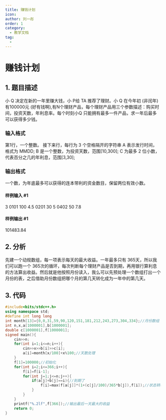 ```yaml
---
title: 赚钱计划
icon: 
author: 刘一彤
order: 1
category:
  - 教学文档
tag:
  - 
---
```


# 赚钱计划
## 1. 题目描述

小 Q 决定在新的一年里赚大钱，小 P给 TA 推荐了理财。小 Q 在今年初 (非闰年) 有100000元 (好有钱啊),有N个理财产品，每个理财产品用三个参数描述：购买时间，投资天数，年利息率。每个时刻小Q 只能拥有最多一件产品，求一年后最多可以获得多少钱。
### 输入格式
第1行，一个整数。
接下来行，每行为 3 个空格隔开的字符串
A 表示发行时间，格式为 MMDD; 
B 是一个整数，为投资天数，范围[10,300]; 
C 为最多 2 位小数，代表百分之几的年利息，范围[3,30];
### 输出格式
一个数，为年底最多可以获得的连本带利的资金数目，保留两位有效小数。
#### 样例输入 #1
3
0101 100 4.5
0201 30 5
0402 50 7.8
#### 样例输出 #1
101483.84

## 2. 分析
先建一个动规数组，每一项表示每天的最大收益。一年最多只有 365天，所以我们可以跑一个 365次的循环，每次判断每个理财产品是否到期，再用银行算利息的方法算出收益。然后就是他按照月份读入，我么可以先预处理一个数组打出一个月份的表，之后借助月份数组把哪个月的第几天转化成为一年中的第几天。

## 3. 代码

```CPP
#include<bits/stdc++.h>
using namespace std;
#define int long long
int month[13]={0,0,31,59,90,120,151,181,212,243,273,304,334};//月份数组
int n,x,a[1000001],b[1000001];
double c[1000001],f[1000001];
signed main(){
    cin>>n;
    for(int i=1;i<=n;i++){
        cin>>x>>b[i]>>c[i];
        a[i]=month[x/100]+x%100;//天数处理
    }
    f[1]=100000;//初始化
    for(int i=2;i<=366;i++){
        f[i]=f[i-1];
        for(int j=1;j<=n;j++){
            if(a[j]+b[j]==i){//到期了
                f[i]=max(f[a[j]]*(1+(c[j]/100)/365*b[j]),f[i]);//状态转移方程
            }
        }
    }
    printf("%.2lf",f[366]);//输出最后一天最大的收益
    return 0;
}
```